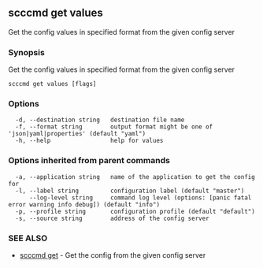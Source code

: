 ## scccmd get values

Get the config values in specified format from the given config server

### Synopsis

Get the config values in specified format from the given config server

```
scccmd get values [flags]
```

### Options

```
  -d, --destination string   destination file name
  -f, --format string        output format might be one of 'json|yaml|properties' (default "yaml")
  -h, --help                 help for values
```

### Options inherited from parent commands

```
  -a, --application string   name of the application to get the config for
  -l, --label string         configuration label (default "master")
      --log-level string     command log level (options: [panic fatal error warning info debug]) (default "info")
  -p, --profile string       configuration profile (default "default")
  -s, --source string        address of the config server
```

### SEE ALSO

* [scccmd get](scccmd_get.md)	 - Get the config from the given config server

